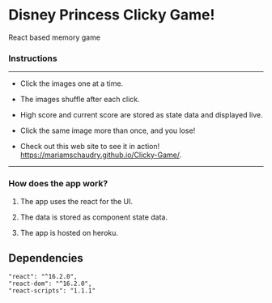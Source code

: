 # Disney Princess Clicky Game!

React based memory game

### Instructions

----------------------------------

* Click the images one at a time.

* The images shuffle after each click.

* High score and current score are stored as state data and displayed live.

* Click the same image more than once, and you lose!

* Check out this web site to see it in action! https://mariamschaudry.github.io/Clicky-Game/.

-----------------------------------------

### How does the app work?

1. The app uses the react for the UI.

2. The data is stored as component state data.

3. The app is hosted on heroku.

## Dependencies
    
    "react": "^16.2.0",
    "react-dom": "^16.2.0",
    "react-scripts": "1.1.1"

